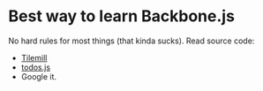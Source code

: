 # Best way to learn Backbone.js

No hard rules for most things (that kinda sucks). Read source code:

* [Tilemill](https://github.com/mapbox/tilemill)
* [todos.js](http://documentcloud.github.com/backbone/docs/todos.html)
* Google it.